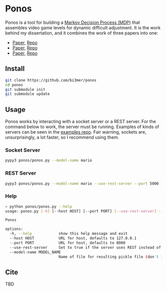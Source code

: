 # Ponos

Ponos is a tool for building a [Markov Decision Process (MDP)](https://en.wikipedia.org/wiki/Markov_decision_process) that assembles video game levels for dynamic difficult adjustment. It is the work behind my dissertation, and it combines the work of three papers into one:

- [Paper](https://bi3mer.github.io/pdf/2021_gram_elites.pdf), [Repo](https://github.com/bi3mer/GramElites)
- [Paper](https://arxiv.org/pdf/2203.05057), [Repo](https://github.com/bi3mer/LinkingLevelSegments)
- [Paper](https://arxiv.org/pdf/2304.13922), [Repo](https://github.com/bi3mer/mdp-level-assembly)

## Install

```bash
git clone https://github.com/bi3mer/ponos
cd ponos
git submodule init
git submodule update
```

## Usage

Ponos works by interacting with a socket server or a REST server. For the command below to work, the server must be running. Examples of kinds of servers can be seen in the [examples repo](https://github.com/bi3mer/ponos-example). Fair warning, sockets are, unsurprisingly, a lot faster, so I recommend using them.

### Socket Server

```bash
pypy3 ponos/ponos.py --model-name mario
```

### REST Server
```bash
pypy3 ponos/ponos.py --model-name mario --use-rest-server --port 5000
```

### Help
```bash
> python ponos/ponos.py --help
usage: ponos.py [-h] [--host HOST] [--port PORT] [--use-rest-server] --model-name MODEL_NAME

Ponos

options:
  -h, --help            show this help message and exit
  --host HOST           URL for host, defaults to 127.0.0.1
  --port PORT           URL for host, defaults to 8000
  --use-rest-server     Set to true if the server uses REST instead of a socket. Default is to use a socket.
  --model-name MODEL_NAME
                        Name of file for resulting pickle file (don't include extension).
```

## Cite

TBD